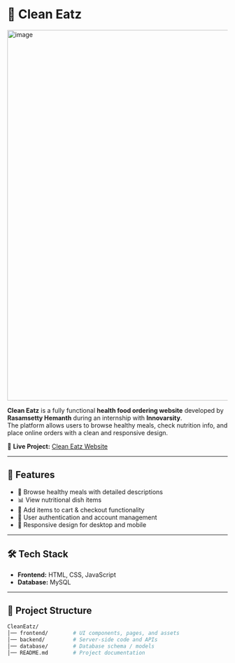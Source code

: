 # 🍴 Clean Eatz  

<img width="1866" height="846" alt="image" src="https://github.com/user-attachments/assets/630f81b5-a96e-4845-bb3d-12786b5a3a5f" />
  

**Clean Eatz** is a fully functional **health food ordering website** developed by **Rasamsetty Hemanth** during an internship with **Innovarsity**.  
The platform allows users to browse healthy meals, check nutrition info, and place online orders with a clean and responsive design.  

🔗 **Live Project:** [Clean Eatz Website](https://cleaneatz.netlify.app/)  

---

## 🚀 Features  
- 🥗 Browse healthy meals with detailed descriptions  
- 📊 View nutritional dish items  
- 🛒 Add items to cart & checkout functionality  
- 👤 User authentication and account management  
- 📱 Responsive design for desktop and mobile  

---

## 🛠️ Tech Stack  
- **Frontend:** HTML, CSS, JavaScript  
- **Database:** MySQL  

---

## 📂 Project Structure  
```bash
CleanEatz/
│── frontend/        # UI components, pages, and assets
│── backend/         # Server-side code and APIs
│── database/        # Database schema / models
│── README.md        # Project documentation
